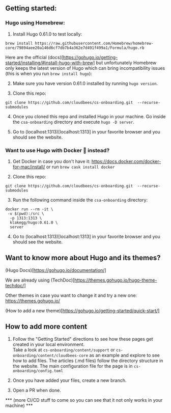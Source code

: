 ## Getting started:


### Hugo using Homebrew:

1. Install Hugo 0.61.0 to test locally:

```brew install https://raw.githubusercontent.com/Homebrew/homebrew-core/79894aee20a146d6cf7db7b4a362e7d491f499a1/Formula/hugo.rb```

Here are the official (docs)[https://gohugo.io/getting-started/installing/#install-hugo-with-brew] but unfortunately Homebrew only keeps the latest version of Hugo which can bring incompatibility issues (this is when you run ```brew install hugo```):


2. Make sure you have version 0.61.0 installed by running ```hugo version```.

3. Clone this repo:

```git clone https://github.com/cloudbees/cs-onboarding.git  --recurse-submodules```

4. Once you cloned this repo and installed Hugo in your machine. Go inside the ```csa-onboarding``` directory and execute ```hugo -D server```. 

5. Go to (localhost:1313)[localhost:1313] in your favorite browser and you should see the website.


### Want to use Hugo with Docker 🐳 instead?

1. Get Docker in case you don't have it: https://docs.docker.com/docker-for-mac/install/ or run ```brew cask install docker```

2. Clone this repo:

```git clone https://github.com/cloudbees/cs-onboarding.git  --recurse-submodules```


3. Run the following command inside the ```csa-onboarding``` directory:

``` 
docker run --rm -it \
 -v $(pwd):/src \
  -p 1313:1313 \
  klakegg/hugo:0.61.0 \
  server 
```

4. Go to (localhost:1313)[localhost:1313] in your favorite browser and you should see the website.


## Want to know more about Hugo and its themes?

(Hugo Docs)[https://gohugo.io/documentation/]

We are already using (TechDoc)[https://themes.gohugo.io/hugo-theme-techdoc/]

Other themes in case you want to change it and try a new one:
https://themes.gohugo.io/

(How to add a new theme)[https://gohugo.io/getting-started/quick-start/]

## How to add more content

1. Follow the "Getting Started" directions to see how these pages get created in your local environment.  
Take a look at ```cs-onboarding/content/support``` or ```cs-onboarding/content/cloudbees-core``` as an example and explore to see how to add files. The articles (.md files) follow the directory structure in the website. The main configuration file for the page is in ```cs-onboarding/config.toml ```

2. Once you have added your files, create a new branch.

3. Open a PR when done.

*** (more CI/CD stuff to come so you can see that it not only works in your machine) ***







